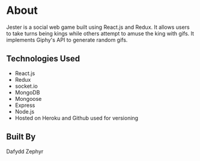 # About
Jester is a social web game built using React.js and Redux. It allows users to take turns being kings while others attempt to amuse the king with gifs. It implements Giphy's API to generate random gifs.

## Technologies Used
* React.js
* Redux
* socket.io
* MongoDB
* Mongoose
* Express
* Node.js
* Hosted on Heroku and Github used for versioning

## Built By
Dafydd Zephyr
